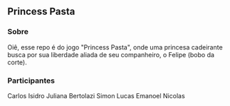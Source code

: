 ## Princess Pasta
### Sobre
Oiê, esse repo é do jogo "Princess Pasta", onde uma princesa cadeirante busca por sua liberdade aliada de seu companheiro, o Felipe (bobo da corte).

### Participantes
Carlos Isidro
Juliana Bertolazi Simon
Lucas Emanoel
Nicolas
